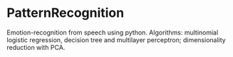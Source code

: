 # PatternRecognition

Emotion-recognition from speech using python. Algorithms: multinomial logistic regression, decision tree and multilayer perceptron; dimensionality reduction with PCA.
